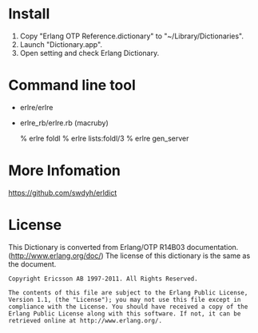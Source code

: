# Install

 1. Copy "Erlang OTP Reference.dictionary" to "~/Library/Dictionaries".
 2. Launch "Dictionary.app".
 3. Open setting and check Erlang Dictionary.

# Command line tool

 * erlre/erlre
 * erlre_rb/erlre.rb (macruby)

    % erlre foldl
    % erlre lists:foldl/3
    % erlre gen_server

# More Infomation

https://github.com/swdyh/erldict

# License

This Dictionary is converted from Erlang/OTP R14B03 documentation.(http://www.erlang.org/doc/)
The license of this dictionary is the same as the document.

    Copyright Ericsson AB 1997-2011. All Rights Reserved.

    The contents of this file are subject to the Erlang Public License,
    Version 1.1, (the "License"); you may not use this file except in
    compliance with the License. You should have received a copy of the
    Erlang Public License along with this software. If not, it can be
    retrieved online at http://www.erlang.org/.

